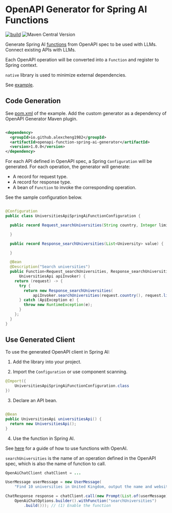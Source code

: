 # OpenAPI Generator for Spring AI Functions

[![build](https://github.com/alexcheng1982/llm-openapi-function-spring-ai-generator/actions/workflows/build.yaml/badge.svg)](https://github.com/alexcheng1982/llm-openapi-function-spring-ai-generator/actions/workflows/build.yaml)
![Maven Central Version](https://img.shields.io/maven-central/v/io.github.alexcheng1982/openapi-function-spring-ai-generator)

Generate Spring
AI [functions](https://docs.spring.io/spring-ai/reference/api/functions.html)
from OpenAPI spec to
be used with LLMs. Connect existing APIs with LLMs.

Each OpenAPI operation will be converted into a `Function` and register to
Spring context.

`native` library is used to minimize external dependencies.

See [example](example).

## Code Generation

See [pom.xml](example/pom.xml) of the example. Add the custom generator as a
dependency of OpenAPI Generator Maven plugin.

```xml

<dependency>
  <groupId>io.github.alexcheng1982</groupId>
  <artifactId>openapi-function-spring-ai-generator</artifactId>
  <version>1.0.0</version>
</dependency>
```

For each API defined in OpenAPI spec, a Spring `Configuration` will be
generated. For each operation, the generator will generate:

* A record for request type.
* A record for response type.
* A bean of `Function` to invoke the corresponding operation.

See the sample configuration below.

```java

@Configuration
public class UniversitiesApiSpringAiFunctionConfiguration {

  public record Request_searchUniversities(String country, Integer limit) {

  }

  public record Response_searchUniversities(List<University> value) {

  }

  @Bean
  @Description("Search universities")
  public Function<Request_searchUniversities, Response_searchUniversities> searchUniversities(
      UniversitiesApi apiInvoker) {
    return (request) -> {
      try {
        return new Response_searchUniversities(
            apiInvoker.searchUniversities(request.country(), request.limit()));
      } catch (ApiException e) {
        throw new RuntimeException(e);
      }
    };
  }
}
```

## Use Generated Client

To use the generated OpenAPI client in Spring AI:

1. Add the library into your project.

2. Import the `Configuration` or use component scanning.

```java
@Import({
    UniversitiesApiSpringAiFunctionConfiguration.class
})
```

3. Declare an API bean.

```java

@Bean
public UniversitiesApi universitiesApi() {
  return new UniversitiesApi();
}
```

4. Use the function in Spring AI.

See [here](https://docs.spring.io/spring-ai/reference/api/clients/functions/openai-chat-functions.html)
for a guide of how to use functions with OpenAI.

`searchUniversities` is the name of an operation defined in the OpenAPI spec,
which is also the name of function to call.

```java
OpenAiChatClient chatClient = ...

UserMessage userMessage = new UserMessage(
    "Find 10 universities in United Kingdom, output the name and website in CSV format.");

ChatResponse response = chatClient.call(new Prompt(List.of(userMessage),
    OpenAiChatOptions.builder().withFunction("searchUniversities")
        .build())); // (1) Enable the function
```